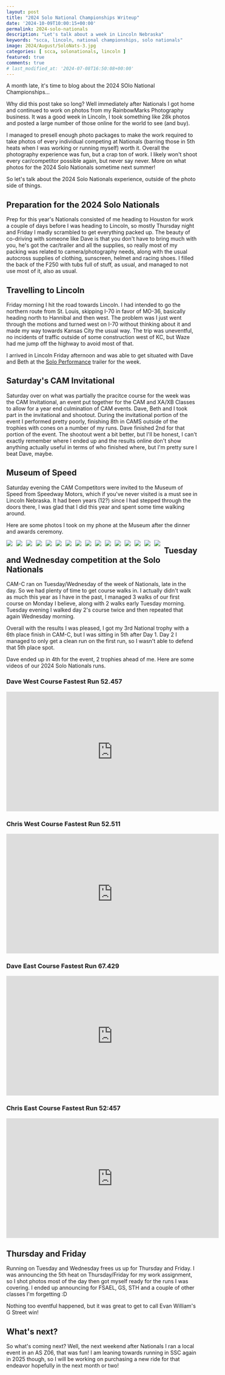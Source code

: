 ```yaml
---
layout: post
title: "2024 Solo National Championships Writeup"
date: '2024-10-09T10:00:15+00:00'
permalink: 2024-solo-nationals
description: "Let's talk about a week in Lincoln Nebraska"
keywords: "scca, lincoln, national championships, solo nationals"
image: 2024/August/SoloNats-3.jpg
categories: [ scca, solonationals, lincoln ]
featured: true
comments: true
# last_modified_at: '2024-07-08T16:50:08+00:00'
---
```

A month late, it's time to blog about the 2024 SOlo National Championships...

<link href="/assets/css/lightbox.min.css" rel="stylesheet" />
<script src="/assets/js/lightbox-plus-jquery.min.js"></script>

Why did this post take so long? Well immediately after Nationals I got home and continued to work on photos from my RainbowMarks Photography business. It was a good week in Lincoln, I took something like 28k photos and posted a large number of those online for the world to see (and buy).

I managed to presell enough photo packages to make the work required to take photos of every individual competing at Nationals (barring those in 5th heats when I was working or running myself) worth it. Overall the photography experience was fun, but a crap ton of work. I likely won't shoot every car/competitor possible again, but never say never. More on what photos for the 2024 Solo Nationals sometime next summer!

So let's talk about the 2024 Solo Nationals experience, outside of the photo side of things.


## Preparation for the 2024 Solo Nationals 
Prep for this year's Nationals consisted of me heading to Houston for work a couple of days before I was heading to Lincoln, so mostly Thursday night and Friday I madly scrambled to get everything packed up. The beauty of co-driving with someone like Dave is that you don't have to bring much with you, he's got the car/trailer and all the supplies, so really most of my packing was related to camera/photography needs, along with the usual autocross supplies of clothing, sunscreen, helmet and racing shoes. I filled the back of the F250 with tubs full of stuff, as usual, and managed to not use most of it, also as usual.

## Travelling to Lincoln
Friday morning I hit the road towards Lincoln. I had intended to go the northern route from St. Louis, skipping I-70 in favor of MO-36, basically heading north to Hannibal and then west. The problem was I just went through the motions and turned west on I-70 without thinking about it and made my way towards Kansas City the usual way. The trip was uneventful, no incidents of traffic outside of some construction west of KC, but Waze had me jump off the highway to avoid most of that.

I arrived in Lincoln Friday afternoon and was able to get situated with Dave and Beth at the [Solo Performance](https://www.soloperformance.com) trailer for the week. 

## Saturday's CAM Invitational
Saturday over on what was partially the pracitce course for the week was the CAM Invitational, an event put together for the CAM and XA/XB Classes to allow for a year end culmination of CAM events. Dave, Beth and I took part in the invitational and shootout. During the invitational portion of the event I performed pretty poorly, finishing 8th in CAMS outside of the trophies with cones on a number of my runs. Dave finished 2nd for that portion of the event. The shootout went a bit better, but I'll be honest, I can't exactly remember where I ended up and the results online don't show anything actually useful in terms of who finished where, but I'm pretty sure I beat Dave, maybe.


## Museum of Speed 
Saturday evening the CAM Competitors were invited to the Museum of Speed from Speedway Motors, which if you've never visited is a must see in Lincoln Nebraska. It had been years (12?) since I had stepped through the doors there, I was glad that I did this year and spent some time walking around. 

Here are some photos I took on my phone at the Museum after the dinner and awards ceremony. 

<style>
  .gallery img {
    float: left;
    margin-right: 10px;
    margin-bottom: 10px;
    max-width: 200px; /* You can adjust the width as needed */
  }
</style>

<div class="gallery">
  <a href="{% picture direct 2024/August/MuseumOfSpeed/MuseumOfSpeed-1.jpg %}" data-lightbox="museum" data-title="Speedway Motors Museum of Speed">
    <img src="{% picture directred 2024/August/MuseumOfSpeed/MuseumOfSpeed-1.jpg --alt Speedway Motors Museum of Speed %}">
  </a>
  
  <a href="{% picture direct 2024/August/MuseumOfSpeed/MuseumOfSpeed-2.jpg %}" data-lightbox="museum" data-title="Speedway Motors Museum of Speed">
    <img src="{% picture directred 2024/August/MuseumOfSpeed/MuseumOfSpeed-2.jpg --alt Speedway Motors Museum of Speed %}">
  </a>
  
  <a href="{% picture direct 2024/August/MuseumOfSpeed/MuseumOfSpeed-3.jpg %}" data-lightbox="museum" data-title="Speedway Motors Museum of Speed">
    <img src="{% picture directred 2024/August/MuseumOfSpeed/MuseumOfSpeed-3.jpg --alt Speedway Motors Museum of Speed %}">
  </a>
  
  <a href="{% picture direct 2024/August/MuseumOfSpeed/MuseumOfSpeed-4.jpg %}" data-lightbox="museum" data-title="Speedway Motors Museum of Speed">
    <img src="{% picture directred 2024/August/MuseumOfSpeed/MuseumOfSpeed-4.jpg --alt Speedway Motors Museum of Speed %}">
  </a>
  
  <a href="{% picture direct 2024/August/MuseumOfSpeed/MuseumOfSpeed-5.jpg %}" data-lightbox="museum" data-title="Speedway Motors Museum of Speed">
    <img src="{% picture directred 2024/August/MuseumOfSpeed/MuseumOfSpeed-5.jpg --alt Speedway Motors Museum of Speed %}">
  </a>
  
  <a href="{% picture direct 2024/August/MuseumOfSpeed/MuseumOfSpeed-6.jpg %}" data-lightbox="museum" data-title="Speedway Motors Museum of Speed">
    <img src="{% picture directred 2024/August/MuseumOfSpeed/MuseumOfSpeed-6.jpg --alt Speedway Motors Museum of Speed %}">
  </a>
  
  <a href="{% picture direct 2024/August/MuseumOfSpeed/MuseumOfSpeed-7.jpg %}" data-lightbox="museum" data-title="Speedway Motors Museum of Speed">
    <img src="{% picture directred 2024/August/MuseumOfSpeed/MuseumOfSpeed-7.jpg --alt Speedway Motors Museum of Speed %}">
  </a>
  
  <a href="{% picture direct 2024/August/MuseumOfSpeed/MuseumOfSpeed-8.jpg %}" data-lightbox="museum" data-title="Speedway Motors Museum of Speed">
    <img src="{% picture directred 2024/August/MuseumOfSpeed/MuseumOfSpeed-8.jpg --alt Speedway Motors Museum of Speed %}">
  </a>
  
  <a href="{% picture direct 2024/August/MuseumOfSpeed/MuseumOfSpeed-9.jpg %}" data-lightbox="museum" data-title="Speedway Motors Museum of Speed">
    <img src="{% picture directred 2024/August/MuseumOfSpeed/MuseumOfSpeed-9.jpg --alt Speedway Motors Museum of Speed %}">
  </a>
  
  <a href="{% picture direct 2024/August/MuseumOfSpeed/MuseumOfSpeed-10.jpg %}" data-lightbox="museum" data-title="Speedway Motors Museum of Speed">
    <img src="{% picture directred 2024/August/MuseumOfSpeed/MuseumOfSpeed-10.jpg --alt Speedway Motors Museum of Speed %}">
  </a>
  
  <a href="{% picture direct 2024/August/MuseumOfSpeed/MuseumOfSpeed-11.jpg %}" data-lightbox="museum" data-title="Speedway Motors Museum of Speed">
    <img src="{% picture directred 2024/August/MuseumOfSpeed/MuseumOfSpeed-11.jpg --alt Speedway Motors Museum of Speed %}">
  </a>
  
  <a href="{% picture direct 2024/August/MuseumOfSpeed/MuseumOfSpeed-12.jpg %}" data-lightbox="museum" data-title="Speedway Motors Museum of Speed">
    <img src="{% picture directred 2024/August/MuseumOfSpeed/MuseumOfSpeed-12.jpg --alt Speedway Motors Museum of Speed %}">
  </a>
  
  <a href="{% picture direct 2024/August/MuseumOfSpeed/MuseumOfSpeed-13.jpg %}" data-lightbox="museum" data-title="Speedway Motors Museum of Speed">
    <img src="{% picture directred 2024/August/MuseumOfSpeed/MuseumOfSpeed-13.jpg --alt Speedway Motors Museum of Speed %}">
  </a>
  
  <a href="{% picture direct 2024/August/MuseumOfSpeed/MuseumOfSpeed-14.jpg %}" data-lightbox="museum" data-title="Speedway Motors Museum of Speed">
    <img src="{% picture directred 2024/August/MuseumOfSpeed/MuseumOfSpeed-14.jpg --alt Speedway Motors Museum of Speed %}">
  </a>
  
  <a href="{% picture direct 2024/August/MuseumOfSpeed/MuseumOfSpeed-15.jpg %}" data-lightbox="museum" data-title="Speedway Motors Museum of Speed">
    <img src="{% picture directred 2024/August/MuseumOfSpeed/MuseumOfSpeed-15.jpg --alt Speedway Motors Museum of Speed %}">
  </a>
  
  <a href="{% picture direct 2024/August/MuseumOfSpeed/MuseumOfSpeed-16.jpg %}" data-lightbox="museum" data-title="Speedway Motors Museum of Speed">
    <img src="{% picture directred 2024/August/MuseumOfSpeed/MuseumOfSpeed-16.jpg --alt Speedway Motors Museum of Speed %}">
  </a>
</div>

## Tuesday and Wednesday competition at the Solo Nationals
CAM-C ran on Tuesday/Wednesday of the week of Nationals, late in the day. So we had plenty of time to get course walks in. I actually didn't walk as much this year as I have in the past, I managed 3 walks of our first course on Monday I believe, along with 2 walks early Tuesday morning. Tuesday evening I walked day 2's course twice and then repeated that again Wednesday morning.

Overall with the results I was pleased, I got my 3rd National trophy with a 6th place finish in CAM-C, but I was sitting in 5th after Day 1. Day 2 I managed to only get a clean run on the first run, so I wasn't able to defend that 5th place spot. 

Dave ended up in 4th for the event, 2 trophies ahead of me. Here are some videos of our 2024 Solo Nationals runs.

### Dave West Course Fastest Run 52.457

<iframe width="560" height="315" src="https://www.youtube.com/embed/4XHXu_cpppA?si=xaOJmsMj9tnbki5A" title="YouTube video player" frameborder="0" allow="accelerometer; autoplay; clipboard-write; encrypted-media; gyroscope; picture-in-picture; web-share" referrerpolicy="strict-origin-when-cross-origin" allowfullscreen></iframe>

### Chris West Course Fastest Run 52.511

<iframe width="560" height="315" src="https://www.youtube.com/embed/WF44K_CCspk?si=TsPMYdZYT2MUut5e" title="YouTube video player" frameborder="0" allow="accelerometer; autoplay; clipboard-write; encrypted-media; gyroscope; picture-in-picture; web-share" referrerpolicy="strict-origin-when-cross-origin" allowfullscreen></iframe>


### Dave East Course Fastest Run 67.429

<iframe width="560" height="315" src="https://www.youtube.com/embed/lD1M9aTTSts?si=jbIZztXsW4RWpZ9q" title="YouTube video player" frameborder="0" allow="accelerometer; autoplay; clipboard-write; encrypted-media; gyroscope; picture-in-picture; web-share" referrerpolicy="strict-origin-when-cross-origin" allowfullscreen></iframe>

### Chris East Course Fastest Run 52:457

<iframe width="560" height="315" src="https://www.youtube.com/embed/76CkVua5Xz4?si=A6r7r86DyZ5wYm4w" title="YouTube video player" frameborder="0" allow="accelerometer; autoplay; clipboard-write; encrypted-media; gyroscope; picture-in-picture; web-share" referrerpolicy="strict-origin-when-cross-origin" allowfullscreen></iframe>

## Thursday and Friday
Running on Tuesday and Wednesday frees us up for Thursday and Friday. I was announcing the 5th heat on Thursday/Friday for my work assignment, so I shot photos most of the day then got myself ready for the runs I was covering. I ended up announcing for FSAEL, GS, STH and a couple of other classes I'm forgetting :D 

Nothing too eventful happened, but it was great to get to call Evan William's G Street win! 

## What's next?
So what's coming next? Well, the next weekend after Nationals I ran a local event in an AS Z06, that was fun! I am leaning towards running in SSC again in 2025 though, so I will be working on purchasing a new ride for that endeavor hopefully in the next month or two!
